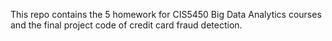 This repo contains the 5 homework for CIS5450 Big Data Analytics courses and the final project code of credit card fraud detection.
